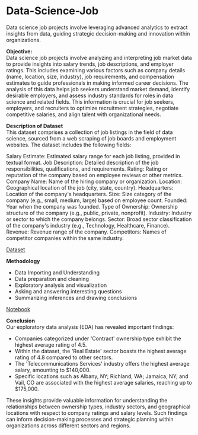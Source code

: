 # Data-Science-Job
Data science job projects involve leveraging advanced analytics to extract insights from data, guiding strategic decision-making and innovation within organizations.

**Objective:**<br>
Data science job projects involve analyzing and interpreting job market data to provide insights into salary trends, job descriptions, and employer ratings. This includes examining various factors such as company details (name, location, size, industry), job requirements, and compensation estimates to guide professionals in making informed career decisions. The analysis of this data helps job seekers understand market demand, identify desirable employers, and assess industry standards for roles in data science and related fields. This information is crucial for job seekers, employers, and recruiters to optimize recruitment strategies, negotiate competitive salaries, and align talent with organizational needs.

**Description of Dataset**<br>
This dataset comprises a collection of job listings in the field of data science, sourced from a web scraping of job boards and employment websites. The dataset includes the following fields:

Salary Estimate: Estimated salary range for each job listing, provided in textual format.
Job Description: Detailed description of the job responsibilities, qualifications, and requirements.
Rating: Rating or reputation of the company based on employee reviews or other metrics.
Company Name: Name of the hiring company or organization.
Location: Geographical location of the job (city, state, country).
Headquarters: Location of the company's headquarters.
Size: Size category of the company (e.g., small, medium, large) based on employee count.
Founded: Year when the company was founded.
Type of Ownership: Ownership structure of the company (e.g., public, private, nonprofit).
Industry: Industry or sector to which the company belongs.
Sector: Broad sector classification of the company's industry (e.g., Technology, Healthcare, Finance).
Revenue: Revenue range of the company.
Competitors: Names of competitor companies within the same industry.

[Dataset](https://www.kaggle.com/datasets/rkb0023/glassdoor-data-science-jobs)

**Methodology**<br>
- Data Importing and Understanding
- Data preparation and cleaning
- Exploratory analysis and visualization
- Asking and answering interesting questions
- Summarizing inferences and drawing conclusions

[Notebook](https://github.com/amandeepkaur2024/Data-Science-Job)

**Conclusion**<br>
Our exploratory data analysis (EDA) has revealed important findings:

- Companies categorized under 'Contract' ownership type exhibit the highest average rating of 4.5.
- Within the dataset, the 'Real Estate' sector boasts the highest average rating of 4.8 compared to other sectors.
- The 'Telecommunications Services' industry offers the highest average salary, amounting to $140,000.
- Specific locations such as Albany, NY; Richland, WA; Jamaica, NY; and Vail, CO are associated with the highest average salaries, reaching up to $175,000.

These insights provide valuable information for understanding the relationships between ownership types, industry sectors, and geographical locations with respect to company ratings and salary levels. Such findings can inform decision-making processes and strategic planning within organizations across different sectors and regions.
